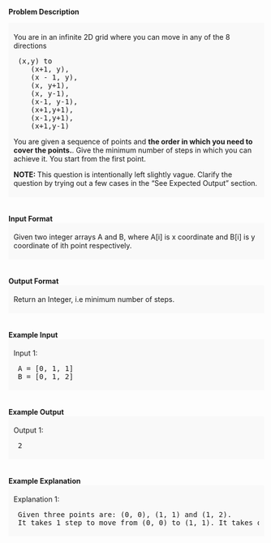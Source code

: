 <div class="markdown-content" id="problem-content">
<p><strong>Problem Description</strong><br/><div id="problem_description_markdown_content_value" style="background-color: #f9f9f9; padding: 5px 10px; "><p>You are in an infinite 2D grid where you can move in any of the 8 directions</p><p></p><p></p><p></p><p></p><p></p><p></p>
<pre> (x,y) to 
    (x+1, y), 
    (x - 1, y), 
    (x, y+1), 
    (x, y-1), 
    (x-1, y-1), 
    (x+1,y+1), 
    (x-1,y+1), 
    (x+1,y-1) </pre>
<p>You are given a sequence of points and <strong>the order in which you need to cover the points.</strong>. Give the minimum number of steps in which you can achieve it. You start from the first point.</p>
<p><strong>NOTE: </strong>This question is intentionally left slightly vague. Clarify the question by trying out a few cases in the “See Expected Output” section.</p>
<p></p>
<p></p>
<p></p>
<p></p>
<p></p>
<p></p></div><br/><br/><strong>Input Format</strong><br/><div id="input_format_markdown_content_value" style="background-color: #f9f9f9; padding: 5px 10px; "><p>Given two integer arrays A and B, where A[i] is x coordinate and B[i] is y coordinate of ith point respectively.</p></div><br/><br/><strong>Output Format</strong><br/><div id="output_format_markdown_content_value" style="background-color: #f9f9f9; padding: 5px 10px; "><p>Return an Integer, i.e minimum number of steps.</p></div><br/><br/><strong>Example Input</strong><br/><div id="example_input_markdown_content_value" style="background-color: #f9f9f9; padding: 5px 10px; "><p>Input 1:</p><p></p><p></p><p></p><p></p><p></p><p></p>
<pre> A = [0, 1, 1]
 B = [0, 1, 2]</pre>
<p></p>
<p></p>
<p></p>
<p></p>
<p></p>
<p></p></div><br/><br/><strong>Example Output</strong><br/><div id="example_output_markdown_content_value" style="background-color: #f9f9f9; padding: 5px 10px; "><p>Output 1:</p><p></p><p></p><p></p><p></p><p></p><p></p>
<pre> 2</pre>
<p></p>
<p></p>
<p></p>
<p></p>
<p></p>
<p></p></div><br/><br/><strong>Example Explanation</strong><br/><div id="example_explanation_markdown_content_value" style="background-color: #f9f9f9; padding: 5px 10px; "><p>Explanation 1:</p><p></p><p></p><p></p><p></p><p></p><p></p>
<pre> Given three points are: (0, 0), (1, 1) and (1, 2).
 It takes 1 step to move from (0, 0) to (1, 1). It takes one more step to move from (1, 1) to (1, 2).</pre>
<p></p>
<p></p>
<p></p>
<p></p>
<p></p>
<p></p></div><br/><br/></p>

</div>